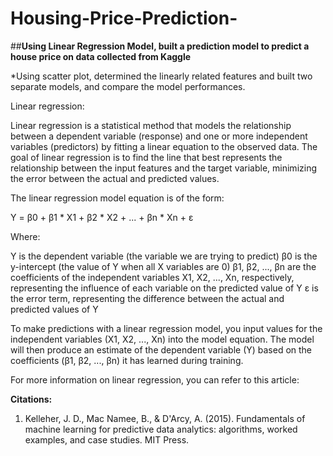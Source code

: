 # Housing-Price-Prediction-

##**Using Linear Regression Model, built a prediction model to predict a house price on data collected from Kaggle**

*Using scatter plot, determined the linearly related features and built two separate models, and compare the model performances.


Linear regression:

Linear regression is a statistical method that models the relationship between a dependent variable (response) and one or more independent variables (predictors) by fitting a linear equation to the observed data. The goal of linear regression is to find the line that best represents the relationship between the input features and the target variable, minimizing the error between the actual and predicted values.

The linear regression model equation is of the form:

Y = β0 + β1 * X1 + β2 * X2 + ... + βn * Xn + ε

Where:

Y is the dependent variable (the variable we are trying to predict)
β0 is the y-intercept (the value of Y when all X variables are 0)
β1, β2, ..., βn are the coefficients of the independent variables X1, X2, ..., Xn, respectively, representing the influence of each variable on the predicted value of Y
ε is the error term, representing the difference between the actual and predicted values of Y

To make predictions with a linear regression model, you input values for the independent variables (X1, X2, ..., Xn) into the model equation. The model will then produce an estimate of the dependent variable (Y) based on the coefficients (β1, β2, ..., βn) it has learned during training.

For more information on linear regression, you can refer to this article:


**Citations:**

1. Kelleher, J. D., Mac Namee, B., & D'Arcy, A. (2015). Fundamentals of machine learning for predictive data analytics: algorithms, worked examples, and case studies. MIT Press.
                
